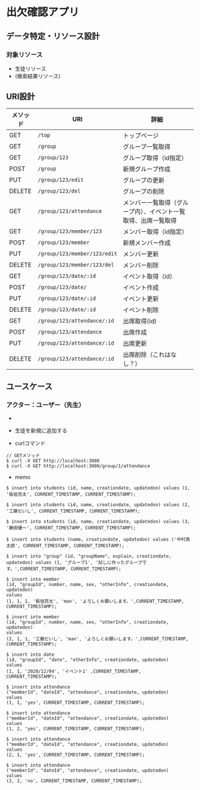# 出欠確認アプリ

## データ特定・リソース設計
### 対象リソース
* 生徒リソース
* (検索結果リソース)

## URI設計

|メソッド|URI|詳細|
|-|-|-|
|GET|`/top`|トップページ|
|GET|`/group`|グループ一覧取得|
|GET|`/group/123`|グループ取得（id指定）|
|POST|`/group`|新規グループ作成|
|PUT|`/group/123/edit`|グループの更新|
|DELETE|`/group/123/del`|グループの削除|
|GET|`/group/123/attendance`|メンバー一覧取得（グループ内）、イベント一覧取得、出席一覧取得|
|GET|`/group/123/member/123`|メンバー取得（id指定）|
|POST|`/group/123/member`|新規メンバー作成|
|PUT|`/group/123/member/123/edit`|メンバー更新|
|DELETE|`/group/123/member/123/del`|メンバー削除|
|GET|`/group/123/date/:id`|イベント取得（id）|
|POST|`/group/123/date/`|イベント作成|
|PUT|`/group/123/date/:id`|イベント更新|
|DELETE|`/group/123/date/:id`|イベント削除|
|GET|`/group/123/attendance/:id`|出席取得(id)|
|POST|`/group/123/attendance`|出席作成|
|PUT|`/group/123/attendance/:id`|出席更新|
|DELETE|`/group/123/attendance/:id`|出席削除（これはなし？）|



## ユースケース
### アクター：ユーザー（先生）
* 
* 生徒を新規に追加する

* curlコマンド

```
// GETメソッド
$ curl -X GET http://localhost:3000
$ curl -X GET http://localhost:3000/group/1/attendance
```



* memo

```
$ insert into students (id, name, creationdate, updatedon) values (1, '板垣亮太', CURRENT_TIMESTAMP, CURRENT_TIMESTAMP);

$ insert into students (id, name, creationdate, updatedon) values (2, '工藤だいし', CURRENT_TIMESTAMP, CURRENT_TIMESTAMP);

$ insert into students (id, name, creationdate, updatedon) values (3, '藤田優一', CURRENT_TIMESTAMP, CURRENT_TIMESTAMP);

$ insert into students (name, creationdate, updatedon) values ('中村真太郎', CURRENT_TIMESTAMP, CURRENT_TIMESTAMP);

$ insert into "group" (id, "groupName", explain, creationdate, updatedon) values (1, 'グループ1', '試しに作ったグループです。',CURRENT_TIMESTAMP, CURRENT_TIMESTAMP);

$ insert into member 
(id, "groupId", number, name, sex, "otherInfo", creationdate, updatedon)
values
(1, 1, 1, '板垣亮太', 'man', 'よろしくお願いします。',CURRENT_TIMESTAMP, CURRENT_TIMESTAMP);

$ insert into member 
(id, "groupId", number, name, sex, "otherInfo", creationdate, updatedon)
values
(2, 1, 1, '工藤だいし', 'man', 'よろしくお願いします。',CURRENT_TIMESTAMP, CURRENT_TIMESTAMP);

$ insert into date 
(id, "groupId", "date", "otherInfo", creationdate, updatedon)
values
(1, 1, '2020/12/04', 'イベント1' ,CURRENT_TIMESTAMP, CURRENT_TIMESTAMP);

$ insert into attendance
("memberId", "dateId", "attendance", creationdate, updatedon)
values
(1, 1, 'yes', CURRENT_TIMESTAMP, CURRENT_TIMESTAMP);

$ insert into attendance
("memberId", "dateId", "attendance", creationdate, updatedon)
values
(1, 2, 'yes', CURRENT_TIMESTAMP, CURRENT_TIMESTAMP);

$ insert into attendance
("memberId", "dateId", "attendance", creationdate, updatedon)
values
(2, 1, 'yes', CURRENT_TIMESTAMP, CURRENT_TIMESTAMP);

$ insert into attendance
("memberId", "dateId", "attendance", creationdate, updatedon)
values
(2, 2, 'no', CURRENT_TIMESTAMP, CURRENT_TIMESTAMP);

```